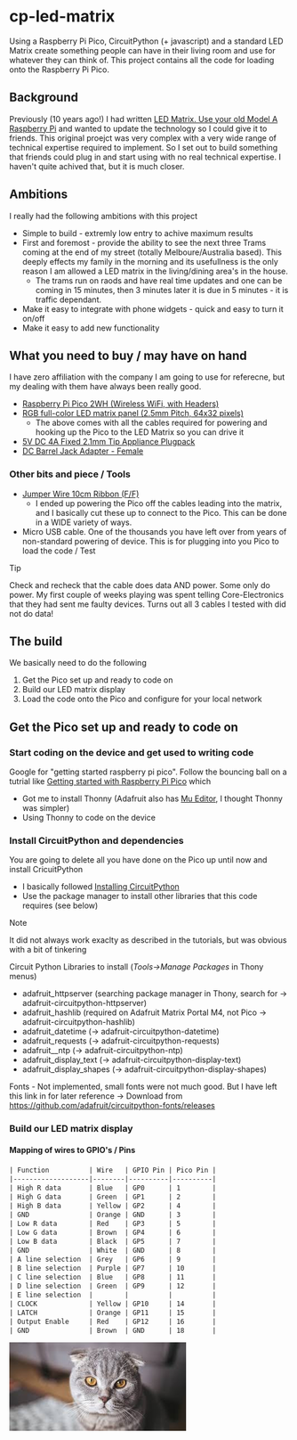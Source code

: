 # cp-led-matrix
Using a Raspberry Pi Pico, CircuitPython (+ javascript) and a standard LED Matrix create something people can have in their living room and use for whatever they can think of. This project contains all the code for loading onto the Raspberry Pi Pico.

## Background
Previously (10 years ago!) I had written [LED Matrix. Use your old Model A Raspberry Pi](https://rods-stuff.blogspot.com/2015/04/led-matrix-use-your-old-model-raspberry.html) and wanted to update the technology so I could give it to friends. This original proejct was very complex with a very wide range of technical expertise required to implement. So I set out to build something that friends could plug in and start using with no real technical expertise.  I haven't quite achived that, but it is much closer.

## Ambitions
I really had the following ambitions with this project
* Simple to build - extremly low entry to achive maximum results
* First and foremost - provide the ability to see the next three Trams coming at the end of my street (totally Melboure/Australia based). This deeply effects my family in the morning and its usefullness is the only reason I am allowed a LED matrix in the living/dining area's in the house.
  - The trams run on raods and have real time updates and one can be coming in 15 minutes, then 3 minutes later it is due in 5 minutes - it is traffic dependant.
* Make it easy to integrate with phone widgets - quick and easy to turn it on/off
* Make it easy to add new functionality

## What you need to buy / may have on hand
I have zero affiliation with the company I am going to use for referecne, but my dealing with them have always been really good.
* [Raspberry Pi Pico 2WH (Wireless WiFi, with Headers)](https://core-electronics.com.au/raspberry-pi-pico-2-wh-with-headers.html)
* [RGB full-color LED matrix panel (2.5mm Pitch, 64x32 pixels)](https://core-electronics.com.au/rgb-full-color-led-matrix-panel-25mm-pitch-64x32-pixels.html)
  - The above comes with all the cables required for powering and hooking up the Pico to the LED Matrix so you can drive it
* [5V DC 4A Fixed 2.1mm Tip Appliance Plugpack](https://core-electronics.com.au/5v-dc-4a-fixed-2-1mm-tip-appliance-plugpack-47354.html)
* [DC Barrel Jack Adapter - Female](https://core-electronics.com.au/dc-barrel-jack-adapter-female-7392.html)

### Other bits and piece / Tools
* [Jumper Wire 10cm Ribbon (F/F)](https://core-electronics.com.au/female-to-female-dupont-line-40-pin-10cm-24awg.html)
  - I ended up powering the Pico off the cables leading into the matrix, and I basically cut these up to connect to the Pico. This can be done in a WIDE variety of ways.
* Micro USB cable. One of the thousands you have left over from years of non-standard powering of device. This is for plugging into you Pico to load the code / Test
> [!TIP]
> Check and recheck that the cable does data AND power. Some only do power. My first couple of weeks playing was spent telling Core-Electronics that they had sent me faulty devices. Turns out all 3 cables I tested with did not do data!

## The build
We basically need to do the following
1. Get the Pico set up and ready to code on
2. Build our LED matrix display
3. Load the code onto the Pico and configure for your local network

## Get the Pico set up and ready to code on
### Start coding on the device and get used to writing code
Google for "getting started raspberry pi pico". Follow the bouncing ball on a tutrial like [Getting started with Raspberry Pi Pico](https://projects.raspberrypi.org/en/projects/getting-started-with-the-pico) which
* Got me to install Thonny (Adafruit also has [Mu Editor](https://codewith.mu/), I thought Thonny was simpler)
* Using Thonny to code on the device

### Install CircuitPython and dependencies
You are going to delete all you have done on the Pico up until now and install CricuitPython
* I basically followed [Installing CircuitPython](https://learn.adafruit.com/welcome-to-circuitpython/installing-circuitpython)
* Use the package manager to install other libraries that this code requires (see below)
> [!NOTE]
> It did not always work exaclty as described in the tutorials, but was obvious with a bit of tinkering

Circuit Python Libraries to install (_Tools->Manage Packages_ in Thony menus)
* adafruit_httpserver (searching package manager in Thony, search for -> adafruit-circuitpython-httpserver)
* adafruit_hashlib (required on Adafruit Matrix Portal M4, not Pico -> adafruit-circuitpython-hashlib)
* adafruit_datetime (-> adafruit-circuitpython-datetime)
* adafruit_requests (-> adafruit-circuitpython-requests)
* adafruit__ntp (-> adafruit-circuitpython-ntp)
* adafruit_display_text (-> adafruit-circuitpython-display-text)
* adafruit_display_shapes (-> adafruit-circuitpython-display-shapes)

Fonts - Not implemented, small fonts were not much good. But I have left this link in for later reference -> Download from https://github.com/adafruit/circuitpython-fonts/releases

### Build our LED matrix display

#### Mapping of wires to GPIO's / Pins
```
| Function          | Wire   | GPIO Pin | Pico Pin |
|-------------------|--------|----------|----------|
| High R data       | Blue   | GP0      | 1        |
| High G data       | Green  | GP1      | 2        |
| High B data       | Yellow | GP2      | 4        |
| GND               | Orange | GND      | 3        |
| Low R data        | Red    | GP3      | 5        |
| Low G data        | Brown  | GP4      | 6        |
| Low B data        | Black  | GP5      | 7        |
| GND               | White  | GND      | 8        |
| A line selection  | Grey   | GP6      | 9        |
| B line selection  | Purple | GP7      | 10       |
| C line selection  | Blue   | GP8      | 11       |
| D line selection  | Green  | GP9      | 12       |
| E line selection  |        |          |          |
| CLOCK             | Yellow | GP10     | 14       |
| LATCH             | Orange | GP11     | 15       |
| Output Enable     | Red    | GP12     | 16       |
| GND               | Brown  | GND      | 18       |
```


![Image of the LED Matrix put together](/README/img1.jfif)

